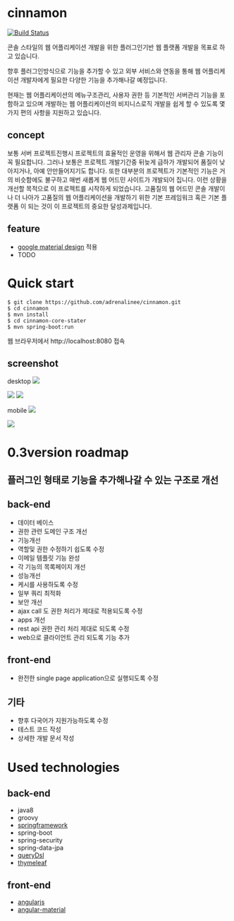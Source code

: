 # cinnamon

[![Build Status](https://travis-ci.org/adrenalinee/cinnamon.svg?branch=master)](https://travis-ci.org/adrenalinee/cinnamon)

콘솔 스타일의 웹 어플리케이션 개발을 위한 플러그인기반 웹 플랫폼 개발을 목표로 하고 있습니다.

향후 플러그인방식으로 기능을 추가할 수 있고 외부 서비스와 연동을 통해 웹 어플리케이션 개발자에게 필요한 다양한 기능을
추가해나갈 예정입니다.

현재는 웹 어플리케이션의 메뉴구조관리, 사용자 권한 등 기본적인 서버관리 기능을 포함하고 있으며
개발하는 웹 어플리케이션의 비지니스로직 개발을 쉽게 할 수 있도록 몇가지 편의 사항을 지원하고 있습니다.

## concept
보통 서버 프로젝트진행시 프로젝트의 효율적인 운영을 위해서
웹 관리자 콘솔 기능이 꼭 필요합니다. 그러나 보통은 프로젝트 개발기간중 뒤늦게 급하가 개발되어 품질이 낮아지거나, 아예 안만들어지기도 합니다.
또한 대부분의 프로젝트가 기본적인 기능은 거의 비슷함에도 불구하고 매번 새롭게 웹 어드민 사이트가 개발되어 집니다. 이런 상황을 개선할 목적으로
이 프로젝트를 시작하게 되었습니다. 고품질의 웹 어드민 콘솔 개발이나 더 나아가 고품질의 웹 어플리케이션을 개발하기 위한 기본 프레임워크 혹은 기본 플랫폼
이 되는 것이 이 프로젝트의 중요한 달성과제입니다.

## feature
- [google material design](https://material.google.com) 적용
- TODO


# Quick start

```shell
$ git clone https://github.com/adrenalinee/cinnamon.git
$ cd cinnamon
$ mvn install
$ cd cinnamon-core-stater
$ mvn spring-boot:run
```

웹 브라우저에서 http://localhost:8080 접속


## screenshot

desktop
<img src="https://github.com/adrenalinee/cinnamon/blob/master/screenshot/initWizard.jpg" />

<img src="https://github.com/adrenalinee/cinnamon/blob/master/screenshot/login.jpg" />

<img src="https://github.com/adrenalinee/cinnamon/blob/master/screenshot/sites.jpg" />


mobile
<img src="https://github.com/adrenalinee/cinnamon/blob/master/screenshot/mobileRole.jpg" />

<img src="https://github.com/adrenalinee/cinnamon/blob/master/screenshot/mobileNav.jpg" />


# 0.3version roadmap
## 플러그인 형태로 기능을 추가해나갈 수 있는 구조로 개선
## back-end
- 데이터 베이스
 - 권한 관련 도메인 구조 개선
- 기능개선
 - 역할및 권한 수정하기 쉽도록 수정
 - 이메일 템플릿 기능 완성
 - 각 기능의 목록페이지 개선
- 성능개선
 - 케시를 사용하도록 수정
 - 일부 쿼리 최적화
- 보안 개선
 - ajax call 도 권한 처리가 제대로 적용되도록 수정
- apps 개선
 - rest api 권한 관리 처리 제대로 되도록 수정
 - web으로 클라이언트 관리 되도록 기능 추가

## front-end
- 완전한 single page application으로 실행되도록 수정

## 기타
- 향후 다국어가 지원가능하도록 수정
- 테스트 코드 작성
- 상세한 개발 문서 작성

# Used technologies

## back-end
- java8
- groovy
- [springframework](https://spring.io)
 - spring-boot
 - spring-security
 - spring-data-jpa
- [queryDsl](http://www.querydsl.com)
- [thymeleaf](http://www.thymeleaf.org)


## front-end
- [angularjs](https://angularjs.org)
- [angular-material](https://material.angularjs.org)

